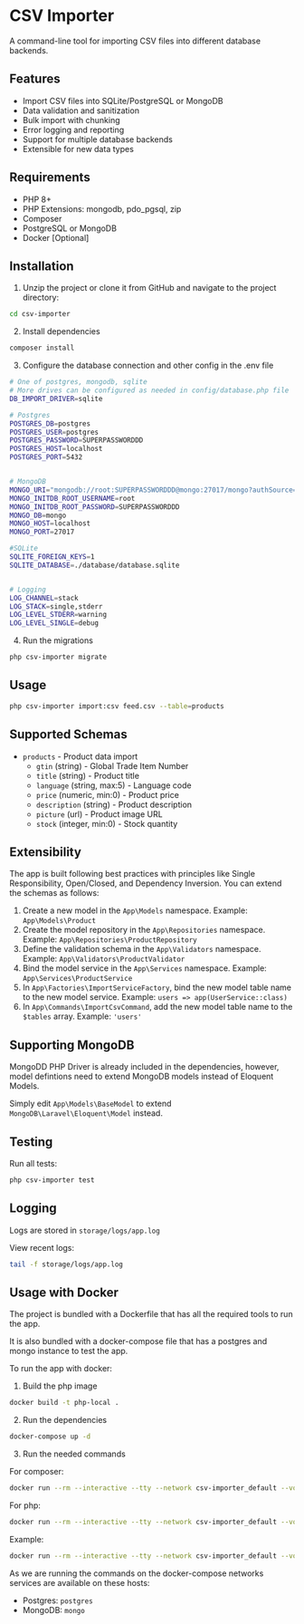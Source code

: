 # CSV Importer

A command-line tool for importing CSV files into different database backends.

## Features

- Import CSV files into SQLite/PostgreSQL or MongoDB
- Data validation and sanitization
- Bulk import with chunking
- Error logging and reporting
- Support for multiple database backends
- Extensible for new data types

## Requirements

- PHP 8+
- PHP Extensions: mongodb, pdo_pgsql, zip
- Composer
- PostgreSQL or MongoDB
- Docker [Optional]

## Installation

1. Unzip the project or clone it from GitHub and navigate to the project directory:
```bash
cd csv-importer
```

2. Install dependencies
```bash
composer install
```

3. Configure the database connection and other config in the .env file

```bash
# One of postgres, mongodb, sqlite
# More drives can be configured as needed in config/database.php file
DB_IMPORT_DRIVER=sqlite

# Postgres
POSTGRES_DB=postgres
POSTGRES_USER=postgres
POSTGRES_PASSWORD=SUPERPASSWORDDD
POSTGRES_HOST=localhost
POSTGRES_PORT=5432


# MongoDB
MONGO_URI="mongodb://root:SUPERPASSWORDDD@mongo:27017/mongo?authSource=admin"
MONGO_INITDB_ROOT_USERNAME=root
MONGO_INITDB_ROOT_PASSWORD=SUPERPASSWORDDD
MONGO_DB=mongo
MONGO_HOST=localhost
MONGO_PORT=27017

#SQLite
SQLITE_FOREIGN_KEYS=1
SQLITE_DATABASE=./database/database.sqlite


# Logging
LOG_CHANNEL=stack
LOG_STACK=single,stderr
LOG_LEVEL_STDERR=warning
LOG_LEVEL_SINGLE=debug
```

4. Run the migrations

```bash
php csv-importer migrate
```

## Usage

```bash
php csv-importer import:csv feed.csv --table=products
```
## Supported Schemas
- `products` - Product data import
  - `gtin` (string) - Global Trade Item Number
  - `title` (string) - Product title
  - `language` (string, max:5) - Language code
  - `price` (numeric, min:0) - Product price
  - `description` (string) - Product description
  - `picture` (url) - Product image URL
  - `stock` (integer, min:0) - Stock quantity

## Extensibility

The app is built following best practices with principles like Single Responsibility, Open/Closed, and Dependency Inversion. You can extend the schemas as follows:

1. Create a new model in the `App\Models` namespace. Example: `App\Models\Product`
2. Create the model repository in the `App\Repositories` namespace. Example: `App\Repositories\ProductRepository`
3. Define the validation schema in the `App\Validators` namespace. Example: `App\Validators\ProductValidator`
4. Bind the model service in the `App\Services` namespace. Example: `App\Services\ProductService`
5. In `App\Factories\ImportServiceFactory`, bind the new model table name to the new model service. Example: `users => app(UserService::class)`
6. In `App\Commands\ImportCsvCommand`, add the new model table name to the `$tables` array. Example: `'users'`

## Supporting MongoDB
MongoDD PHP Driver is already included in the dependencies, however, model defintions need to extend MongoDB models instead of Eloquent Models. 

Simply edit `App\Models\BaseModel` to extend `MongoDB\Laravel\Eloquent\Model` instead.


## Testing
Run all tests:
```bash
php csv-importer test
```

## Logging

Logs are stored in `storage/logs/app.log`

View recent logs:

```bash
tail -f storage/logs/app.log
```

## Usage with Docker
The project is bundled with a Dockerfile that has all the required tools to run the app.

It is also bundled with a docker-compose file that has a postgres and mongo instance to test the app.

To run the app with docker:

1. Build the php image
```bash
docker build -t php-local .
```

2. Run the dependencies
```bash
docker-compose up -d
```
3. Run the needed commands

For composer:
```bash
docker run --rm --interactive --tty --network csv-importer_default --volume $PWD:/app php-local composer [command]
```

For php:
```bash
docker run --rm --interactive --tty --network csv-importer_default --volume $PWD:/app php-local php [command]
```
Example:
```bash
docker run --rm --interactive --tty --network csv-importer_default --volume $PWD:/app php-local php csv-importer import:csv feed.csv --table=products
```

As we are running the commands on the docker-compose networks services are available on these hosts:

- Postgres: `postgres`
- MongoDB: `mongo`
